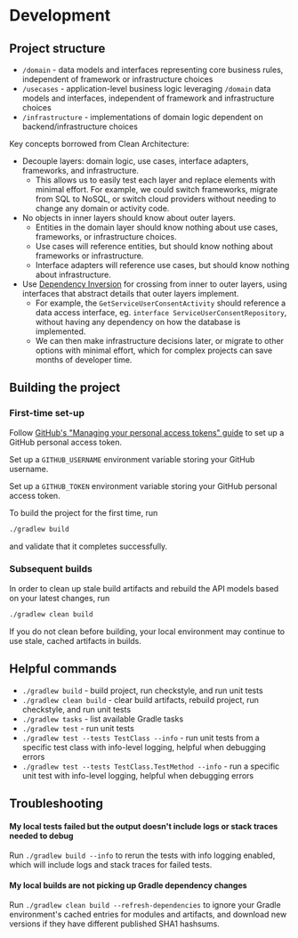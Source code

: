 # Development

## Project structure

* `/domain` - data models and interfaces representing core business rules, independent of framework or infrastructure choices
* `/usecases` - application-level business logic leveraging `/domain` data models and interfaces, independent of framework and infrastructure choices
* `/infrastructure` - implementations of domain logic dependent on backend/infrastructure choices

Key concepts borrowed from Clean Architecture:

* Decouple layers: domain logic, use cases, interface adapters, frameworks, and infrastructure.
  * This allows us to easily test each layer and replace elements with minimal effort.  For example, we could switch frameworks, migrate from SQL to NoSQL, or switch cloud providers without needing to change any domain or activity code.
* No objects in inner layers should know about outer layers.
  * Entities in the domain layer should know nothing about use cases, frameworks, or infrastructure choices.
  * Use cases will reference entities, but should know nothing about frameworks or infrastructure.
  * Interface adapters will reference use cases, but should know nothing about infrastructure.
* Use [Dependency Inversion](https://en.wikipedia.org/wiki/Dependency_inversion_principle) for crossing from inner to outer layers, using interfaces that abstract details that outer layers implement.
  * For example, the `GetServiceUserConsentActivity` should reference a data access interface, eg. `interface ServiceUserConsentRepository`, without having any dependency on how the database is implemented.
  * We can then make infrastructure decisions later, or migrate to other options with minimal effort, which for complex projects can save months of developer time.

## Building the project

### First-time set-up
Follow [GitHub's "Managing your personal access tokens" guide](https://docs.github.com/en/authentication/keeping-your-account-and-data-secure/managing-your-personal-access-tokens) to set up a GitHub personal access token.

Set up a `GITHUB_USERNAME` environment variable storing your GitHub username.

Set up a `GITHUB_TOKEN` environment variable storing your GitHub personal access token.

To build the project for the first time, run

```sh
./gradlew build
```

and validate that it completes successfully.

### Subsequent builds
In order to clean up stale build artifacts and rebuild the API models based on your latest changes, run

```sh
./gradlew clean build
```

If you do not clean before building, your local environment may continue to use stale, cached artifacts in builds.

## Helpful commands

* `./gradlew build` - build project, run checkstyle, and run unit tests
* `./gradlew clean build` - clear build artifacts, rebuild project, run checkstyle, and run unit tests
* `./gradlew tasks` - list available Gradle tasks
* `./gradlew test` - run unit tests
* `./gradlew test --tests TestClass --info` - run unit tests from a specific test class with info-level logging, helpful when debugging errors
* `./gradlew test --tests TestClass.TestMethod --info` - run a specific unit test with info-level logging, helpful when debugging errors

## Troubleshooting

#### My local tests failed but the output doesn't include logs or stack traces needed to debug

Run `./gradlew build --info` to rerun the tests with info logging enabled, which will include logs and stack traces for failed tests.

#### My local builds are not picking up Gradle dependency changes

Run `./gradlew clean build --refresh-dependencies` to ignore your Gradle environment's cached entries for modules and artifacts, and download new versions if they have different published SHA1 hashsums.
